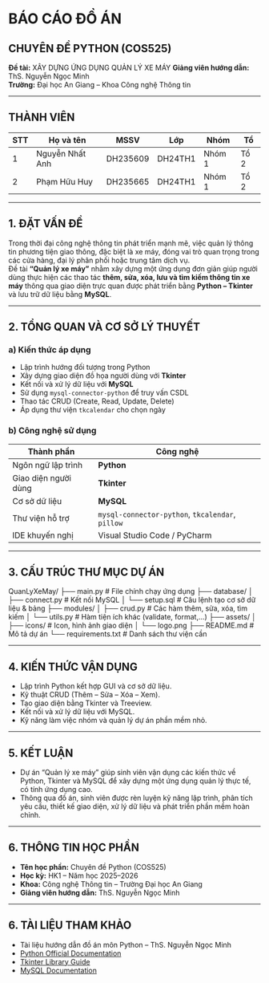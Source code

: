 # BÁO CÁO ĐỒ ÁN  
## CHUYÊN ĐỀ PYTHON (COS525)

**Đề tài:** XÂY DỰNG ỨNG DỤNG QUẢN LÝ XE MÁY
**Giảng viên hướng dẫn:** ThS. Nguyễn Ngọc Minh  
**Trường:** Đại học An Giang – Khoa Công nghệ Thông tin  

---

## THÀNH VIÊN

| STT | Họ và tên | MSSV | Lớp | Nhóm | Tổ |
|-----|------------|------|------|------|----|
| 1 | Nguyễn Nhất Anh | DH235609 | DH24TH1 | Nhóm 1 | Tổ 2 |
| 2 | Phạm Hữu Huy | DH235665 | DH24TH1 | Nhóm 1 | Tổ 2 |

---

## 1. ĐẶT VẤN ĐỀ

Trong thời đại công nghệ thông tin phát triển mạnh mẽ, việc quản lý thông tin phương tiện giao thông, đặc biệt là xe máy, đóng vai trò quan trọng trong các cửa hàng, đại lý phân phối hoặc trung tâm dịch vụ.  
Đề tài **“Quản lý xe máy”** nhằm xây dựng một ứng dụng đơn giản giúp người dùng thực hiện các thao tác **thêm, sửa, xóa, lưu và tìm kiếm thông tin xe máy** thông qua giao diện trực quan được phát triển bằng **Python – Tkinter** và lưu trữ dữ liệu bằng **MySQL**.

---

## 2. TỔNG QUAN VÀ CƠ SỞ LÝ THUYẾT

### a) Kiến thức áp dụng
- Lập trình hướng đối tượng trong Python  
- Xây dựng giao diện đồ họa người dùng với **Tkinter**  
- Kết nối và xử lý dữ liệu với **MySQL**  
- Sử dụng `mysql-connector-python` để truy vấn CSDL  
- Thao tác CRUD (Create, Read, Update, Delete)  
- Áp dụng thư viện `tkcalendar` cho chọn ngày  

### b) Công nghệ sử dụng

| Thành phần | Công nghệ |
|-------------|------------|
| Ngôn ngữ lập trình | **Python** |
| Giao diện người dùng | **Tkinter** |
| Cơ sở dữ liệu | **MySQL** |
| Thư viện hỗ trợ | `mysql-connector-python`, `tkcalendar`, `pillow` |
| IDE khuyến nghị | Visual Studio Code / PyCharm |

---

## 3. CẤU TRÚC THƯ MỤC DỰ ÁN  
QuanLyXeMay/
├── main.py                  # File chính chạy ứng dụng
├── database/
│   ├── connect.py           # Kết nối MySQL
│   └── setup.sql            # Câu lệnh tạo cơ sở dữ liệu & bảng
├── modules/
│   ├── crud.py              # Các hàm thêm, sửa, xóa, tìm kiếm
│   └── utils.py             # Hàm tiện ích khác (validate, format,...)
├── assets/
│   ├── icons/               # Icon, hình ảnh giao diện
│   └── logo.png
├── README.md                # Mô tả dự án
└── requirements.txt         # Danh sách thư viện cần

---

## 4. KIẾN THỨC VẬN DỤNG  
- Lập trình Python kết hợp GUI và cơ sở dữ liệu.
- Kỹ thuật CRUD (Thêm – Sửa – Xóa – Xem).
- Tạo giao diện bằng Tkinter và Treeview.
- Kết nối và xử lý dữ liệu với MySQL.
- Kỹ năng làm việc nhóm và quản lý dự án phần mềm nhỏ.

---

## 5. KẾT LUẬN  
- Dự án “Quản lý xe máy” giúp sinh viên vận dụng các kiến thức về Python, Tkinter và MySQL để xây dựng một ứng dụng quản lý thực tế, có tính ứng dụng cao.
- Thông qua đồ án, sinh viên được rèn luyện kỹ năng lập trình, phân tích yêu cầu, thiết kế giao diện, xử lý dữ liệu và phát triển phần mềm hoàn chỉnh.

---

## 6. THÔNG TIN HỌC PHẦN

- **Tên học phần:** Chuyên đề Python (COS525)  
- **Học kỳ:** HK1 – Năm học 2025–2026  
- **Khoa:** Công nghệ Thông tin – Trường Đại học An Giang  
- **Giảng viên hướng dẫn:** ThS. Nguyễn Ngọc Minh  

---

## 6. TÀI LIỆU THAM KHẢO

- Tài liệu hướng dẫn đồ án môn Python – ThS. Nguyễn Ngọc Minh  
- [Python Official Documentation](https://docs.python.org/3/)  
- [Tkinter Library Guide](https://docs.python.org/3/library/tkinter.html)  
- [MySQL Documentation](https://dev.mysql.com/doc/)
